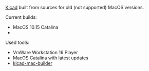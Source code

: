 [Kicad](https://www.kicad.org/) built from sources for old (not supported) MacOS versions.

Current builds:
* MacOS 10.15 Catalina
* 


Used tools:
* VmWare Workstation 16 Player
* MacOS Catalina with latest updates
* [kicad-mac-builder](https://gitlab.com/kicad/packaging/kicad-mac-builder)
